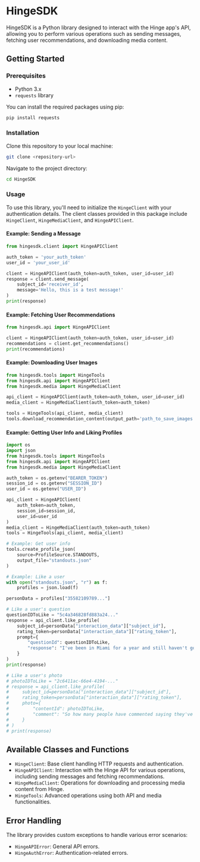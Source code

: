 # HingeSDK

HingeSDK is a Python library designed to interact with the Hinge app's API, allowing you to perform various operations such as sending messages, fetching user recommendations, and downloading media content.

## Getting Started

### Prerequisites

- Python 3.x
- `requests` library

You can install the required packages using pip:

```bash
pip install requests
```

### Installation

Clone this repository to your local machine:

```bash
git clone <repository-url>
```

Navigate to the project directory:

```bash
cd HingeSDK
```

### Usage

To use this library, you'll need to initialize the `HingeClient` with your authentication details. The client classes provided in this package include `HingeClient`, `HingeMediaClient`, and `HingeAPIClient`.

#### Example: Sending a Message

```python
from hingesdk.client import HingeAPIClient

auth_token = 'your_auth_token'
user_id = 'your_user_id'

client = HingeAPIClient(auth_token=auth_token, user_id=user_id)
response = client.send_message(
    subject_id='receiver_id',
    message='Hello, this is a test message!'
)
print(response)
```

#### Example: Fetching User Recommendations

```python
from hingesdk.api import HingeAPIClient

client = HingeAPIClient(auth_token=auth_token, user_id=user_id)
recommendations = client.get_recommendations()
print(recommendations)
```

#### Example: Downloading User Images

```python
from hingesdk.tools import HingeTools
from hingesdk.api import HingeAPIClient
from hingesdk.media import HingeMediaClient

api_client = HingeAPIClient(auth_token=auth_token, user_id=user_id)
media_client = HingeMediaClient(auth_token=auth_token)

tools = HingeTools(api_client, media_client)
tools.download_recommendation_content(output_path='path_to_save_images')
```

#### Example: Getting User Info and Liking Profiles

```python
import os
import json
from hingesdk.tools import HingeTools
from hingesdk.api import HingeAPIClient
from hingesdk.media import HingeMediaClient

auth_token = os.getenv("BEARER_TOKEN")
session_id = os.getenv("SESSION_ID")
user_id = os.getenv("USER_ID")

api_client = HingeAPIClient(
    auth_token=auth_token,
    session_id=session_id,
    user_id=user_id
)
media_client = HingeMediaClient(auth_token=auth_token)
tools = HingeTools(api_client, media_client)

# Example: Get user info
tools.create_profile_json(
    source=ProfileSource.STANDOUTS,
    output_file="standouts.json"
)

# Example: Like a user 
with open("standouts.json", "r") as f:
    profiles = json.load(f)

personData = profiles["35582109789..."]

# Like a user's question
questionIDToLike = "5c4a346828fd883a24..."
response = api_client.like_profile(
    subject_id=personData["interaction_data"]["subject_id"],
    rating_token=personData["interaction_data"]["rating_token"],
    prompt={
        "questionId": questionIDToLike,
        "response": "I've been in Miami for a year and still haven't gone (╥﹏╥)"
    }
)
print(response)

# Like a user's photo
# photoIDToLike = "2c6411ac-66e4-4194-..."
# response = api_client.like_profile(
#     subject_id=personData["interaction_data"]["subject_id"],
#     rating_token=personData["interaction_data"]["rating_token"],
#     photo={
#         "contentId": photoIDToLike,
#         "comment": "So how many people have commented saying they've been here before?"
#     }
# )
# print(response)
```

## Available Classes and Functions

- `HingeClient`: Base client handling HTTP requests and authentication.
- `HingeAPIClient`: Interaction with the Hinge API for various operations, including sending messages and fetching recommendations.
- `HingeMediaClient`: Operations for downloading and processing media content from Hinge.
- `HingeTools`: Advanced operations using both API and media functionalities.

## Error Handling

The library provides custom exceptions to handle various error scenarios:
- `HingeAPIError`: General API errors.
- `HingeAuthError`: Authentication-related errors.

<!--

## License

This project is licensed under the MIT License - see the [LICENSE](LICENSE) file for details.

## Contributing

Please read [CONTRIBUTING](CONTRIBUTING.md) for details on our code of conduct, and the process for submitting pull requests.
-->
